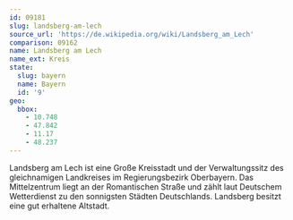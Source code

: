 ```yaml
---
id: 09181
slug: landsberg-am-lech
source_url: 'https://de.wikipedia.org/wiki/Landsberg_am_Lech'
comparison: 09162
name: Landsberg am Lech
name_ext: Kreis
state:
  slug: bayern
  name: Bayern
  id: '9'
geo:
  bbox:
    - 10.748
    - 47.842
    - 11.17
    - 48.237
---
```


Landsberg am Lech ist eine Große Kreisstadt und der Verwaltungssitz des gleichnamigen Landkreises im Regierungsbezirk Oberbayern. Das Mittelzentrum liegt an der Romantischen Straße und zählt laut Deutschem Wetterdienst zu den sonnigsten Städten Deutschlands. Landsberg besitzt eine gut erhaltene Altstadt.

